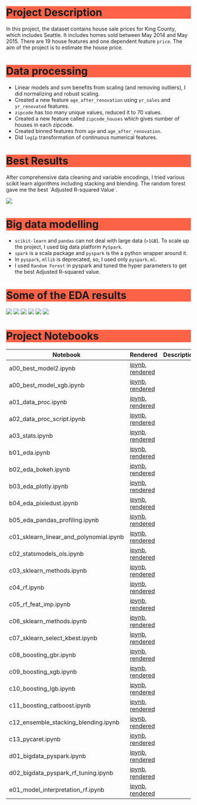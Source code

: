 
<h1 style="background-color:tomato;">Project Description</h1>

In this project, the dataset contains house sale prices for King County, which includes Seattle. It includes homes sold between May 2014 and May 2015. There are 19 house features and one dependent feature `price`. The aim of the project is to estimate the house price.


<h1 style="background-color:tomato;">Data processing</h1>

- Linear models and svm benefits from scaling (and removing outliers), I did normalizing and robust scaling.
- Created a new feature `age_after_renovation` using `yr_sales` and `yr_renovated` features.
- `zipcode` has too many unique values, reduced it to 70 values.
- Created a new feature called `zipcode_houses` which gives number of houses in each zipcode.
- Created binned features from `age` and `age_after_renovation`.
- Did `log1p` transformation of continuous numerical features.


<h1 style="background-color:tomato;">Best Results</h1>
After comprehensive data cleaning and variable encodings,
I tried various scikit learn algorithms including stacking and blending. The random forest gave me the best `Adjusted R-squared Value`.

![](images/stacking_blending.png)


<h1 style="background-color:tomato;">Big data modelling</h1>

- `scikit-learn` and `pandas` can not deal with large data (`>1GB`). To scale up the project, I used big data platform `PySpark`.
- `spark` is a scala package and `pyspark` is the a python wrapper around it.
- In `pyspark`, `mllib` is deprecated, so, I used only `pyspark.ml`.
- I used `Random Forest` in pyspark and tuned the hyper parameters to get the best Adjusted R-squared value.


<h1 style="background-color:tomato;">Some of the EDA results</h1>

![](images/correlation_matrix.png)
![](images/correlation_matrix2.png)
![](images/sns_heatmap.png)
![](images/some_histograms.png)
![](images/bedroom_bathrooms_waterfron_view.png)
![](images/bedroom_counts.png)



<h1 style="background-color:tomato;">Project Notebooks</h1>

|  Notebook | Rendered   | Description  |  Author |
|---|---|---|---|
| a00_best_model2.ipynb  | [ipynb](https://github.com/bhishanpdl/Project_House_Price_Prediction/blob/master/notebooks/a00_best_model2.ipynb), [rendered](https://nbviewer.jupyter.org/github/bhishanpdl/Project_House_Price_Prediction/blob/master/notebooks/a00_best_model2.ipynb)  |   | [Bhishan Poudel](https://bhishanpdl.github.io/)  |
| a00_best_model_xgb.ipynb  | [ipynb](https://github.com/bhishanpdl/Project_House_Price_Prediction/blob/master/notebooks/a00_best_model_xgb.ipynb), [rendered](https://nbviewer.jupyter.org/github/bhishanpdl/Project_House_Price_Prediction/blob/master/notebooks/a00_best_model_xgb.ipynb)  |   | [Bhishan Poudel](https://bhishanpdl.github.io/)  |
| a01_data_proc.ipynb  | [ipynb](https://github.com/bhishanpdl/Project_House_Price_Prediction/blob/master/notebooks/a01_data_proc.ipynb), [rendered](https://nbviewer.jupyter.org/github/bhishanpdl/Project_House_Price_Prediction/blob/master/notebooks/a01_data_proc.ipynb)  |   | [Bhishan Poudel](https://bhishanpdl.github.io/)  |
| a02_data_proc_script.ipynb  | [ipynb](https://github.com/bhishanpdl/Project_House_Price_Prediction/blob/master/notebooks/a02_data_proc_script.ipynb), [rendered](https://nbviewer.jupyter.org/github/bhishanpdl/Project_House_Price_Prediction/blob/master/notebooks/a02_data_proc_script.ipynb)  |   | [Bhishan Poudel](https://bhishanpdl.github.io/)  |
| a03_stats.ipynb  | [ipynb](https://github.com/bhishanpdl/Project_House_Price_Prediction/blob/master/notebooks/a03_stats.ipynb), [rendered](https://nbviewer.jupyter.org/github/bhishanpdl/Project_House_Price_Prediction/blob/master/notebooks/a03_stats.ipynb)  |   | [Bhishan Poudel](https://bhishanpdl.github.io/)  |
| b01_eda.ipynb  | [ipynb](https://github.com/bhishanpdl/Project_House_Price_Prediction/blob/master/notebooks/b01_eda.ipynb), [rendered](https://nbviewer.jupyter.org/github/bhishanpdl/Project_House_Price_Prediction/blob/master/notebooks/b01_eda.ipynb)  |   | [Bhishan Poudel](https://bhishanpdl.github.io/)  |
| b02_eda_bokeh.ipynb  | [ipynb](https://github.com/bhishanpdl/Project_House_Price_Prediction/blob/master/notebooks/b02_eda_bokeh.ipynb), [rendered](https://nbviewer.jupyter.org/github/bhishanpdl/Project_House_Price_Prediction/blob/master/notebooks/b02_eda_bokeh.ipynb)  |   | [Bhishan Poudel](https://bhishanpdl.github.io/)  |
| b03_eda_plotly.ipynb  | [ipynb](https://github.com/bhishanpdl/Project_House_Price_Prediction/blob/master/notebooks/b03_eda_plotly.ipynb), [rendered](https://nbviewer.jupyter.org/github/bhishanpdl/Project_House_Price_Prediction/blob/master/notebooks/b03_eda_plotly.ipynb)  |   | [Bhishan Poudel](https://bhishanpdl.github.io/)  |
| b04_eda_pixiedust.ipynb  | [ipynb](https://github.com/bhishanpdl/Project_House_Price_Prediction/blob/master/notebooks/b04_eda_pixiedust.ipynb), [rendered](https://nbviewer.jupyter.org/github/bhishanpdl/Project_House_Price_Prediction/blob/master/notebooks/b04_eda_pixiedust.ipynb)  |   | [Bhishan Poudel](https://bhishanpdl.github.io/)  |
| b05_eda_pandas_profiling.ipynb  | [ipynb](https://github.com/bhishanpdl/Project_House_Price_Prediction/blob/master/notebooks/b05_eda_pandas_profiling.ipynb), [rendered](https://nbviewer.jupyter.org/github/bhishanpdl/Project_House_Price_Prediction/blob/master/notebooks/b05_eda_pandas_profiling.ipynb)  |   | [Bhishan Poudel](https://bhishanpdl.github.io/)  |
| c01_sklearn_linear_and_polynomial.ipynb  | [ipynb](https://github.com/bhishanpdl/Project_House_Price_Prediction/blob/master/notebooks/c01_sklearn_linear_and_polynomial.ipynb), [rendered](https://nbviewer.jupyter.org/github/bhishanpdl/Project_House_Price_Prediction/blob/master/notebooks/c01_sklearn_linear_and_polynomial.ipynb)  |   | [Bhishan Poudel](https://bhishanpdl.github.io/)  |
| c02_statsmodels_ols.ipynb  | [ipynb](https://github.com/bhishanpdl/Project_House_Price_Prediction/blob/master/notebooks/c02_statsmodels_ols.ipynb), [rendered](https://nbviewer.jupyter.org/github/bhishanpdl/Project_House_Price_Prediction/blob/master/notebooks/c02_statsmodels_ols.ipynb)  |   | [Bhishan Poudel](https://bhishanpdl.github.io/)  |
| c03_sklearn_methods.ipynb  | [ipynb](https://github.com/bhishanpdl/Project_House_Price_Prediction/blob/master/notebooks/c03_sklearn_methods.ipynb), [rendered](https://nbviewer.jupyter.org/github/bhishanpdl/Project_House_Price_Prediction/blob/master/notebooks/c03_sklearn_methods.ipynb)  |   | [Bhishan Poudel](https://bhishanpdl.github.io/)  |
| c04_rf.ipynb  | [ipynb](https://github.com/bhishanpdl/Project_House_Price_Prediction/blob/master/notebooks/c04_rf.ipynb), [rendered](https://nbviewer.jupyter.org/github/bhishanpdl/Project_House_Price_Prediction/blob/master/notebooks/c04_rf.ipynb)  |   | [Bhishan Poudel](https://bhishanpdl.github.io/)  |
| c05_rf_feat_imp.ipynb  | [ipynb](https://github.com/bhishanpdl/Project_House_Price_Prediction/blob/master/notebooks/c05_rf_feat_imp.ipynb), [rendered](https://nbviewer.jupyter.org/github/bhishanpdl/Project_House_Price_Prediction/blob/master/notebooks/c05_rf_feat_imp.ipynb)  |   | [Bhishan Poudel](https://bhishanpdl.github.io/)  |
| c06_sklearn_methods.ipynb  | [ipynb](https://github.com/bhishanpdl/Project_House_Price_Prediction/blob/master/notebooks/c06_sklearn_methods.ipynb), [rendered](https://nbviewer.jupyter.org/github/bhishanpdl/Project_House_Price_Prediction/blob/master/notebooks/c06_sklearn_methods.ipynb)  |   | [Bhishan Poudel](https://bhishanpdl.github.io/)  |
| c07_sklearn_select_kbest.ipynb  | [ipynb](https://github.com/bhishanpdl/Project_House_Price_Prediction/blob/master/notebooks/c07_sklearn_select_kbest.ipynb), [rendered](https://nbviewer.jupyter.org/github/bhishanpdl/Project_House_Price_Prediction/blob/master/notebooks/c07_sklearn_select_kbest.ipynb)  |   | [Bhishan Poudel](https://bhishanpdl.github.io/)  |
| c08_boosting_gbr.ipynb  | [ipynb](https://github.com/bhishanpdl/Project_House_Price_Prediction/blob/master/notebooks/c08_boosting_gbr.ipynb), [rendered](https://nbviewer.jupyter.org/github/bhishanpdl/Project_House_Price_Prediction/blob/master/notebooks/c08_boosting_gbr.ipynb)  |   | [Bhishan Poudel](https://bhishanpdl.github.io/)  |
| c09_boosting_xgb.ipynb  | [ipynb](https://github.com/bhishanpdl/Project_House_Price_Prediction/blob/master/notebooks/c09_boosting_xgb.ipynb), [rendered](https://nbviewer.jupyter.org/github/bhishanpdl/Project_House_Price_Prediction/blob/master/notebooks/c09_boosting_xgb.ipynb)  |   | [Bhishan Poudel](https://bhishanpdl.github.io/)  |
| c10_boosting_lgb.ipynb  | [ipynb](https://github.com/bhishanpdl/Project_House_Price_Prediction/blob/master/notebooks/c10_boosting_lgb.ipynb), [rendered](https://nbviewer.jupyter.org/github/bhishanpdl/Project_House_Price_Prediction/blob/master/notebooks/c10_boosting_lgb.ipynb)  |   | [Bhishan Poudel](https://bhishanpdl.github.io/)  |
| c11_boosting_catboost.ipynb  | [ipynb](https://github.com/bhishanpdl/Project_House_Price_Prediction/blob/master/notebooks/c11_boosting_catboost.ipynb), [rendered](https://nbviewer.jupyter.org/github/bhishanpdl/Project_House_Price_Prediction/blob/master/notebooks/c11_boosting_catboost.ipynb)  |   | [Bhishan Poudel](https://bhishanpdl.github.io/)  |
| c12_ensemble_stacking_blending.ipynb  | [ipynb](https://github.com/bhishanpdl/Project_House_Price_Prediction/blob/master/notebooks/c12_ensemble_stacking_blending.ipynb), [rendered](https://nbviewer.jupyter.org/github/bhishanpdl/Project_House_Price_Prediction/blob/master/notebooks/c12_ensemble_stacking_blending.ipynb)  |   | [Bhishan Poudel](https://bhishanpdl.github.io/)  |
| c13_pycaret.ipynb  | [ipynb](https://github.com/bhishanpdl/Project_House_Price_Prediction/blob/master/notebooks/c13_pycaret.ipynb), [rendered](https://nbviewer.jupyter.org/github/bhishanpdl/Project_House_Price_Prediction/blob/master/notebooks/c13_pycaret.ipynb)  |   | [Bhishan Poudel](https://bhishanpdl.github.io/)  |
| d01_bigdata_pyspark.ipynb  | [ipynb](https://github.com/bhishanpdl/Project_House_Price_Prediction/blob/master/notebooks/d01_bigdata_pyspark.ipynb), [rendered](https://nbviewer.jupyter.org/github/bhishanpdl/Project_House_Price_Prediction/blob/master/notebooks/d01_bigdata_pyspark.ipynb)  |   | [Bhishan Poudel](https://bhishanpdl.github.io/)  |
| d02_bigdata_pyspark_rf_tuning.ipynb  | [ipynb](https://github.com/bhishanpdl/Project_House_Price_Prediction/blob/master/notebooks/d02_bigdata_pyspark_rf_tuning.ipynb), [rendered](https://nbviewer.jupyter.org/github/bhishanpdl/Project_House_Price_Prediction/blob/master/notebooks/d02_bigdata_pyspark_rf_tuning.ipynb)  |   | [Bhishan Poudel](https://bhishanpdl.github.io/)  |
| e01_model_interpretation_rf.ipynb  | [ipynb](https://github.com/bhishanpdl/Project_House_Price_Prediction/blob/master/notebooks/e01_model_interpretation_rf.ipynb), [rendered](https://nbviewer.jupyter.org/github/bhishanpdl/Project_House_Price_Prediction/blob/master/notebooks/e01_model_interpretation_rf.ipynb)  |   | [Bhishan Poudel](https://bhishanpdl.github.io/)  |
